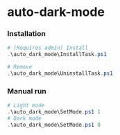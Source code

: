 # auto-dark-mode

### Installation

```powershell
# (Requires admin) Install
.\auto_dark_mode\InstallTask.ps1

# Remove
.\auto_dark_mode\UninstallTask.ps1
```

### Manual run

```powershell
# Light mode
.\auto_dark_mode\SetMode.ps1 1
# Dark mode
.\auto_dark_mode\SetMode.ps1 0
```
